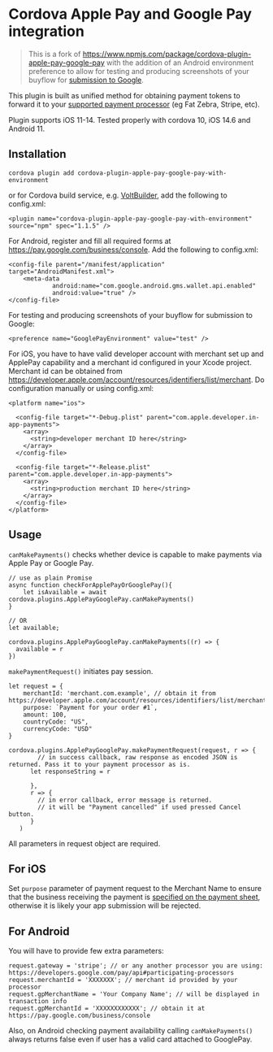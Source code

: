 # Cordova Apple Pay and Google Pay integration

> This is a fork of https://www.npmjs.com/package/cordova-plugin-apple-pay-google-pay with the addition of an Android environment preference to allow for testing and producing screenshots of your buyflow for [submission to Google](https://developers.google.com/pay/api/android/guides/brand-guidelines#put-it-all-together).

This plugin is built as unified method for obtaining payment tokens to forward it to your [supported payment processor](https://developers.google.com/pay/api#participating-processors) (eg Fat Zebra,
Stripe, etc).

Plugin supports iOS 11-14. Tested properly with cordova 10, iOS 14.6 and Android 11.

## Installation

```
cordova plugin add cordova-plugin-apple-pay-google-pay-with-environment
```

or for Cordova build service, e.g. [VoltBuilder](https://volt.build/), add the following to config.xml:

```
<plugin name="cordova-plugin-apple-pay-google-pay-with-environment" source="npm" spec="1.1.5" />
```

For Android, register and fill all required forms at https://pay.google.com/business/console. Add the following to
config.xml:

```
<config-file parent="/manifest/application" target="AndroidManifest.xml">
    <meta-data
            android:name="com.google.android.gms.wallet.api.enabled"
            android:value="true" />
</config-file>
```

For testing and producing screenshots of your buyflow for submission to Google:
```
<preference name="GooglePayEnvironment" value="test" />
```

For iOS, you have to have valid developer account with merchant set up and ApplePay capability and a merchant id
configured in your Xcode project. Merchant id can be obtained
from https://developer.apple.com/account/resources/identifiers/list/merchant. Do configuration manually or using
config.xml:

```
<platform name="ios">

  <config-file target="*-Debug.plist" parent="com.apple.developer.in-app-payments">
    <array>
      <string>developer merchant ID here</string>
    </array>
  </config-file>

  <config-file target="*-Release.plist" parent="com.apple.developer.in-app-payments">
    <array>
      <string>production merchant ID here</string>
    </array>
  </config-file>
</platform>
```

## Usage

`canMakePayments()` checks whether device is capable to make payments via Apple Pay or Google Pay.

```
// use as plain Promise
async function checkForApplePayOrGooglePay(){
    let isAvailable = await cordova.plugins.ApplePayGooglePay.canMakePayments()
}

// OR
let available;

cordova.plugins.ApplePayGooglePay.canMakePayments((r) => {
  available = r
})
```

`makePaymentRequest()` initiates pay session.

```
let request = {
    merchantId: 'merchant.com.example', // obtain it from https://developer.apple.com/account/resources/identifiers/list/merchant
    purpose: `Payment for your order #1`,
    amount: 100,
    countryCode: "US",
    currencyCode: "USD"
}

cordova.plugins.ApplePayGooglePay.makePaymentRequest(request, r => {
        // in success callback, raw response as encoded JSON is returned. Pass it to your payment processor as is.
      let responseString = r

      },
      r => {
        // in error callback, error message is returned.
        // it will be "Payment cancelled" if used pressed Cancel button.
      }
   )
```

All parameters in request object are required.

## For iOS

Set `purpose` parameter of payment request to the Merchant Name to ensure that the business receiving the payment is [specified on the payment sheet](https://developer.apple.com/design/human-interface-guidelines/apple-pay/overview/checkout-and-payment/), otherwise it is likely your app submission will be rejected.

## For Android

You will have to provide few extra parameters:

```
request.gateway = 'stripe'; // or any another processor you are using: https://developers.google.com/pay/api#participating-processors
request.merchantId = 'XXXXXXX'; // merchant id provided by your processor
request.gpMerchantName = 'Your Company Name'; // will be displayed in transaction info
request.gpMerchantId = 'XXXXXXXXXXXX'; // obtain it at https://pay.google.com/business/console
```

Also, on Android checking payment availability calling `canMakePayments()` always returns false even if user has a valid card attached to GooglePay.
